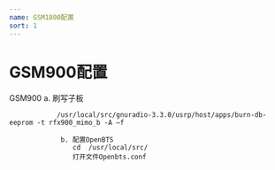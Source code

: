 ```yaml
---
name: GSM1800配置
sort: 1
---
```



# GSM900配置

GSM900
				 a.   刷写子板

				/usr/local/src/gnuradio-3.3.0/usrp/host/apps/burn-db-eeprom -t rfx900_mimo_b -A –f

				 b. 配置OpenBTS
					cd  /usr/local/src/
					打开文件Openbts.conf
